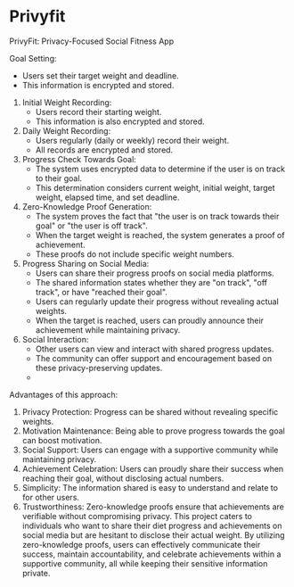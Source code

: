 # Privyfit

PrivyFit: Privacy-Focused Social Fitness App

Goal Setting:
* Users set their target weight and deadline.
* This information is encrypted and stored.
1. Initial Weight Recording:
   * Users record their starting weight.
   * This information is also encrypted and stored.
2. Daily Weight Recording:
   * Users regularly (daily or weekly) record their weight.
   * All records are encrypted and stored.
3. Progress Check Towards Goal:
   * The system uses encrypted data to determine if the user is on track to their goal.
   * This determination considers current weight, initial weight, target weight, elapsed time, and set deadline.
4. Zero-Knowledge Proof Generation:
   * The system proves the fact that "the user is on track towards their goal" or "the user is off track".
   * When the target weight is reached, the system generates a proof of achievement.
   * These proofs do not include specific weight numbers.
5. Progress Sharing on Social Media:
   * Users can share their progress proofs on social media platforms.
   * The shared information states whether they are "on track", "off track", or have "reached their goal".
   * Users can regularly update their progress without revealing actual weights.
   * When the target is reached, users can proudly announce their achievement while maintaining privacy.
6. Social Interaction:
   * Other users can view and interact with shared progress updates.
   * The community can offer support and encouragement based on these privacy-preserving updates.
   * 
Advantages of this approach:
1. Privacy Protection: Progress can be shared without revealing specific weights.
2. Motivation Maintenance: Being able to prove progress towards the goal can boost motivation.
3. Social Support: Users can engage with a supportive community while maintaining privacy.
4. Achievement Celebration: Users can proudly share their success when reaching their goal, without disclosing actual numbers.
5. Simplicity: The information shared is easy to understand and relate to for other users.
6. Trustworthiness: Zero-knowledge proofs ensure that achievements are verifiable without compromising privacy.
This project caters to individuals who want to share their diet progress and achievements on social media but are hesitant to disclose their actual weight. By utilizing zero-knowledge proofs, users can effectively communicate their success, maintain accountability, and celebrate achievements within a supportive community, all while keeping their sensitive information private.
